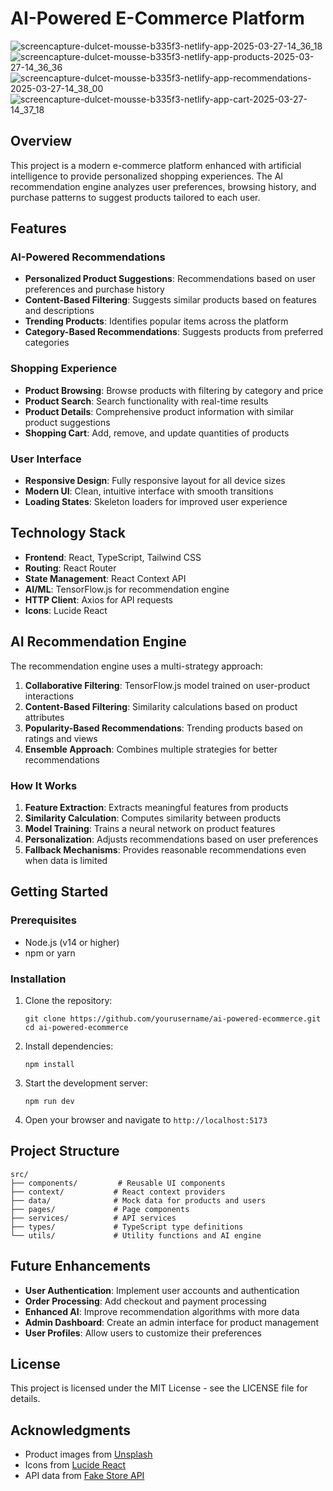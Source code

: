 # AI-Powered E-Commerce Platform
![screencapture-dulcet-mousse-b335f3-netlify-app-2025-03-27-14_36_18](https://github.com/user-attachments/assets/f0555ef5-7e11-4c47-97f3-4a0a9bc78574)
![screencapture-dulcet-mousse-b335f3-netlify-app-products-2025-03-27-14_36_36](https://github.com/user-attachments/assets/11eb4b3e-a959-481c-b024-f6972a8b9d67)
![screencapture-dulcet-mousse-b335f3-netlify-app-recommendations-2025-03-27-14_38_00](https://github.com/user-attachments/assets/117e69e1-338d-4628-a220-5d5008a3b931)
![screencapture-dulcet-mousse-b335f3-netlify-app-cart-2025-03-27-14_37_18](https://github.com/user-attachments/assets/7fccdc4f-9bf5-46dd-9fbf-ba5ab6669510)


## Overview

This project is a modern e-commerce platform enhanced with artificial intelligence to provide personalized shopping experiences. The AI recommendation engine analyzes user preferences, browsing history, and purchase patterns to suggest products tailored to each user.

## Features

### AI-Powered Recommendations

- **Personalized Product Suggestions**: Recommendations based on user preferences and purchase history
- **Content-Based Filtering**: Suggests similar products based on features and descriptions
- **Trending Products**: Identifies popular items across the platform
- **Category-Based Recommendations**: Suggests products from preferred categories

### Shopping Experience

- **Product Browsing**: Browse products with filtering by category and price
- **Product Search**: Search functionality with real-time results
- **Product Details**: Comprehensive product information with similar product suggestions
- **Shopping Cart**: Add, remove, and update quantities of products

### User Interface

- **Responsive Design**: Fully responsive layout for all device sizes
- **Modern UI**: Clean, intuitive interface with smooth transitions
- **Loading States**: Skeleton loaders for improved user experience

## Technology Stack

- **Frontend**: React, TypeScript, Tailwind CSS
- **Routing**: React Router
- **State Management**: React Context API
- **AI/ML**: TensorFlow.js for recommendation engine
- **HTTP Client**: Axios for API requests
- **Icons**: Lucide React

## AI Recommendation Engine

The recommendation engine uses a multi-strategy approach:

1. **Collaborative Filtering**: TensorFlow.js model trained on user-product interactions
2. **Content-Based Filtering**: Similarity calculations based on product attributes
3. **Popularity-Based Recommendations**: Trending products based on ratings and views
4. **Ensemble Approach**: Combines multiple strategies for better recommendations

### How It Works

1. **Feature Extraction**: Extracts meaningful features from products
2. **Similarity Calculation**: Computes similarity between products
3. **Model Training**: Trains a neural network on product features
4. **Personalization**: Adjusts recommendations based on user preferences
5. **Fallback Mechanisms**: Provides reasonable recommendations even when data is limited

## Getting Started

### Prerequisites

- Node.js (v14 or higher)
- npm or yarn

### Installation

1. Clone the repository:
   ```
   git clone https://github.com/yourusername/ai-powered-ecommerce.git
   cd ai-powered-ecommerce
   ```

2. Install dependencies:
   ```
   npm install
   ```

3. Start the development server:
   ```
   npm run dev
   ```

4. Open your browser and navigate to `http://localhost:5173`

## Project Structure

```
src/
├── components/         # Reusable UI components
├── context/           # React context providers
├── data/              # Mock data for products and users
├── pages/             # Page components
├── services/          # API services
├── types/             # TypeScript type definitions
└── utils/             # Utility functions and AI engine
```

## Future Enhancements

- **User Authentication**: Implement user accounts and authentication
- **Order Processing**: Add checkout and payment processing
- **Enhanced AI**: Improve recommendation algorithms with more data
- **Admin Dashboard**: Create an admin interface for product management
- **User Profiles**: Allow users to customize their preferences

## License

This project is licensed under the MIT License - see the LICENSE file for details.

## Acknowledgments

- Product images from [Unsplash](https://unsplash.com/)
- Icons from [Lucide React](https://lucide.dev/)
- API data from [Fake Store API](https://fakestoreapi.com/)
